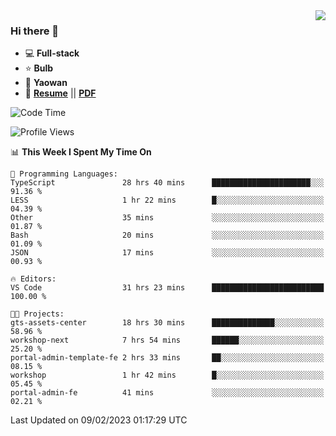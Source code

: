<img align="right" src="https://github-readme-stats.vercel.app/api?username=LolipopJ&show_icons=true&count_private=true&hide_title=true&include_all_commits=true&theme=vue">

### Hi there 👋

- :computer: **Full-stack**
- :star: **Bulb**
- :pill: **Yaowan**
- :milky_way: [**Resume**](https://lolipopj.github.io/resume/) || [**PDF**](https://cdn.jsdelivr.net/gh/lolipopj/resume/export/resume-en.pdf)

<!--START_SECTION:waka-->
![Code Time](http://img.shields.io/badge/Code%20Time-931%20hrs%2039%20mins-blue)

![Profile Views](http://img.shields.io/badge/Profile%20Views-7-blue)

📊 **This Week I Spent My Time On** 

```text
💬 Programming Languages: 
TypeScript               28 hrs 40 mins      ██████████████████████░░░   91.36 % 
LESS                     1 hr 22 mins        █░░░░░░░░░░░░░░░░░░░░░░░░   04.39 % 
Other                    35 mins             ░░░░░░░░░░░░░░░░░░░░░░░░░   01.87 % 
Bash                     20 mins             ░░░░░░░░░░░░░░░░░░░░░░░░░   01.09 % 
JSON                     17 mins             ░░░░░░░░░░░░░░░░░░░░░░░░░   00.93 % 

🔥 Editors: 
VS Code                  31 hrs 23 mins      █████████████████████████   100.00 % 

🐱‍💻 Projects: 
gts-assets-center        18 hrs 30 mins      ██████████████░░░░░░░░░░░   58.96 % 
workshop-next            7 hrs 54 mins       ██████░░░░░░░░░░░░░░░░░░░   25.20 % 
portal-admin-template-fe 2 hrs 33 mins       ██░░░░░░░░░░░░░░░░░░░░░░░   08.15 % 
workshop                 1 hr 42 mins        █░░░░░░░░░░░░░░░░░░░░░░░░   05.45 % 
portal-admin-fe          41 mins             ░░░░░░░░░░░░░░░░░░░░░░░░░   02.21 % 

```


 Last Updated on 09/02/2023 01:17:29 UTC
<!--END_SECTION:waka-->
